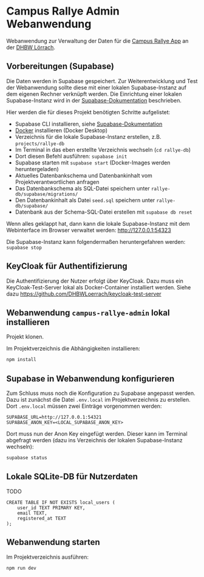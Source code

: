 # Campus Rallye Admin Webanwendung

Webanwendung zur Verwaltung der Daten für die
[Campus Rallye App](https://github.com/DHBWLoerrach/CampusRallyeApp)
an der [DHBW Lörrach](https://www.dhbw-loerrach.de).

## Vorbereitungen (Supabase)

Die Daten werden in Supabase gespeichert. Zur Weiterentwicklung und
Test der Webanwendung sollte diese mit einer lokalen Supabase-Instanz
auf dem eigenen Rechner verknüpft werden. Die Einrichtung einer lokalen
Supabase-Instanz wird in der
[Supabase-Dokumentation](https://supabase.com/docs/guides/local-development/cli/getting-started) beschrieben.

Hier werden die für dieses Projekt benötigten Schritte aufgelistet:

- Supabase CLI installieren, siehe [Supabase-Dokumentation](https://supabase.com/docs/guides/local-development/cli/getting-started)
- [Docker](https://www.docker.com) installieren (Docker Desktop)
- Verzeichnis für die lokale Supabase-Instanz erstellen, z.B. `projects/rallye-db`
- Im Terminal in das eben erstellte Verzeichnis wechseln (`cd rallye-db`)
- Dort diesen Befehl ausführen: `supabase init`
- Supabase starten mit `supabase start` (Docker-Images werden heruntergeladen)
- Aktuelles Datenbankschema und Datenbankinhalt vom Projektverantwortlichen anfragen
- Das Datenbankschema als SQL-Datei speichern unter `rallye-db/supabase/migrations/`
- Den Datenbankinhalt als Datei `seed.sql` speichern unter `rallye-db/supabase/`
- Datenbank aus der Schema-SQL-Datei erstellen mit `supabase db reset`

Wenn alles geklappt hat, dann kann die lokale Supabase-Instanz mit dem Webinterface im Browser verwaltet werden: http://127.0.0.1:54323

Die Supabase-Instanz kann folgendermaßen heruntergefahren werden: `supabase stop`

## KeyCloak für Authentifizierung

Die Authentifizierung der Nutzer erfolgt über KeyCloak. Dazu muss ein KeyCloak-Test-Server lokal als Docker-Container installiert werden. Siehe dazu https://github.com/DHBWLoerrach/keycloak-test-server

## Webanwendung `campus-rallye-admin` lokal installieren

Projekt klonen.

Im Projektverzeichnis die Abhängigkeiten installieren:

```sh
npm install
```

## Supabase in Webanwendung konfigurieren

Zum Schluss muss noch die Konfiguration zu Supabase angepasst werden. Dazu ist zunächst die Datei `.env.local`
im Projektverzeichnis zu erstellen. Dort `.env.local` müssen zwei Einträge vorgenommen werden:

```
SUPABASE_URL=http://127.0.0.1:54321
SUPABASE_ANON_KEY=<LOCAL_SUPABASE_ANON_KEY>
```

Dort muss nun der Anon Key eingefügt werden. Dieser kann im Terminal
abgefragt werden (dazu ins Verzeichnis der lokalen Supabase-Instanz wechseln):

```sh
supabase status
```

## Lokale SQLite-DB für Nutzerdaten

TODO

```
CREATE TABLE IF NOT EXISTS local_users (
    user_id TEXT PRIMARY KEY,
    email TEXT,
    registered_at TEXT
);
```

## Webanwendung starten

Im Projektverzeichnis ausführen:

```sh
npm run dev
```
